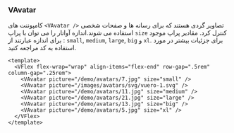 ### VAvatar

کامپوننت های `<VAvatar />` تصاویر گردی هستند که برای رسانه ها و صفحات شخصی استفاده می شوند.اندازه آواتار را می توان با پراپ `size` کنترل کرد.
مقادیر پراپ موجود برای اندازه عبارتند از : `small`, `medium`, `large`, `big` و `xl`.
برای جزئیات بیشتر در مورد استفاده به کد مراجعه کنید.

<!--code-->

```vue
<template>
  <VFlex flex-wrap="wrap" align-items="flex-end" row-gap=".5rem" column-gap=".25rem">
    <VAvatar picture="/demo/avatars/7.jpg" size="small" />
    <VAvatar picture="/images/avatars/svg/vuero-1.svg" />
    <VAvatar picture="/demo/avatars/11.jpg" size="medium" />
    <VAvatar picture="/demo/avatars/21.jpg" size="large" />
    <VAvatar picture="/demo/avatars/13.jpg" size="big" />
    <VAvatar picture="/demo/avatars/5.jpg" size="xl" />
  </VFlex>
</template>
```

<!--/code-->

<!--example-->

<VFlex flex-wrap="wrap" align-items="flex-end" row-gap=".5rem" column-gap=".25rem">
  <VAvatar picture="/demo/avatars/7.jpg" size="small" />
  <VAvatar picture="/images/avatars/svg/vuero-1.svg" />
  <VAvatar picture="/demo/avatars/11.jpg" size="medium" />
  <VAvatar picture="/demo/avatars/21.jpg" size="large" />
  <VAvatar picture="/demo/avatars/13.jpg" size="big" />
  <VAvatar picture="/demo/avatars/5.jpg" size="xl" />
</VFlex>

<!--/example-->
